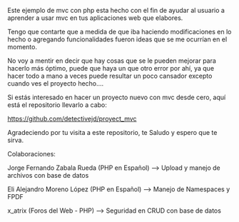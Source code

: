 Este ejemplo de mvc con php esta hecho con el fin de ayudar al usuario a aprender a
usar mvc en tus aplicaciones web que elabores. 

Tengo que contarte que a medida de que iba haciendo modificaciones en lo hecho o 
agregando funcionalidades fueron ideas que se me ocurrían en el momento. 

No voy a mentir en decir que hay cosas que se le pueden mejorar para hacerlo 
más óptimo, puede que haya un que otro error por ahí, ya que hacer todo a mano
a veces puede resultar un poco cansador excepto cuando ves el proyecto hecho....

Si estás interesado en hacer un proyecto nuevo con mvc desde cero, aquí está el
repositorio llevarlo a cabo:

https://github.com/detectivejd/proyect_mvc

Agradeciendo por tu visita a este repositorio, te Saludo y espero que te sirva.

Colaboraciones:

Jorge Fernando Zabala Rueda (PHP en Español) --> Upload y manejo de archivos con base de datos  

Eli Alejandro Moreno López (PHP en Español) --> Manejo de Namespaces y FPDF 

x_atrix (Foros del Web - PHP) --> Seguridad en CRUD con base de datos
